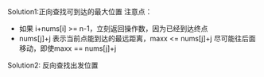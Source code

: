 Solution1:正向查找可到达的最大位置
注意点：
- 如果 i+nums[i] >= n-1，立刻返回操作数，因为已经到达终点
- nums[j]+j 表示当前点能到达的最远距离，maxx <= nums[j]+j 尽可能往后面移动，即使maxx == nums[j]+j


Solution2: 反向查找出发位置
